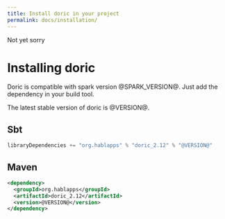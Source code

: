 ```yaml
---
title: Install doric in your project
permalink: docs/installation/
---
```

Not yet sorry
# Installing doric
Doric is compatible with spark version @SPARK_VERSION@. Just add the dependency in your build tool.

The latest stable version of doric is @VERSION@.

## Sbt
```scala
libraryDependencies += "org.hablapps" % "doric_2.12" % "@VERSION@"
```
## Maven
```xml
<dependency>
  <groupId>org.hablapps</groupId>
  <artifactId>doric_2.12</artifactId>
  <version>@VERSION@</version>
</dependency>
```
